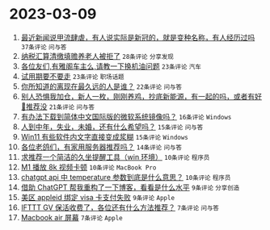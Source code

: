 # 2023-03-09

1. [最近新闻说甲流肆虐，有人说实际是新冠的，就是变种名称，有人经历过吗](https://www.v2ex.com/t/922474) `37条评论` `问与答`
1. [纳税汇算清缴填赡养老人被拒了](https://www.v2ex.com/t/922473) `28条评论` `分享发现`
1. [各位友们,有雅阁车主么,请教一下换机油问题](https://www.v2ex.com/t/922477) `23条评论` `汽车`
1. [试用期要不要走](https://www.v2ex.com/t/922468) `23条评论` `职场话题`
1. [你所知道的离现在最久远的人是谁？](https://www.v2ex.com/t/922467) `22条评论` `问与答`
1. [别人恐惧我加仓，新人一枚，刚刚养鸡，抄底新能源，有一起的吗，或者有好🐔推荐没](https://www.v2ex.com/t/922486) `21条评论` `问与答`
1. [有办法下载到简体中文国际版的微软系统镜像吗？](https://www.v2ex.com/t/922456) `16条评论` `Windows`
1. [人到中年，失业，未婚，还有什么希望吗？](https://www.v2ex.com/t/922502) `15条评论` `问与答`
1. [Win11 有些软件内文字直接变成浆糊](https://www.v2ex.com/t/922466) `15条评论` `Windows`
1. [各位老鸽们，有家用服务器推荐吗？](https://www.v2ex.com/t/922497) `14条评论` `问与答`
1. [求推荐一个简洁的久坐提醒工具（win 环境）](https://www.v2ex.com/t/922507) `10条评论` `程序员`
1. [M1 播放 8k 视频卡顿](https://www.v2ex.com/t/922462) `10条评论` `MacBook Pro`
1. [chatgpt api 中 temperature 参数到底是什么意思？](https://www.v2ex.com/t/922451) `10条评论` `程序员`
1. [借助 ChatGPT 帮我重构了一下博客，看看是什么水平](https://www.v2ex.com/t/922482) `9条评论` `分享创造`
1. [美区 appleid 绑定 visa 卡支付失败](https://www.v2ex.com/t/922471) `9条评论` `Apple`
1. [IFTTT GV 保活收费了，各位还有什么方法推荐？](https://www.v2ex.com/t/922475) `7条评论` `问与答`
1. [Macbook air 屏幕](https://www.v2ex.com/t/922458) `7条评论` `Apple`
